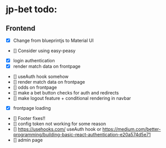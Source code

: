 # jp-bet todo:

## Frontend

-   [x] Change from blueprintjs to Material UI
-   [] Consider using easy-peasy
-   [x] login authentication
-   [x] render match data on frontpage
-   [] useAuth hook somehow
-   [] render match data on frontpage
-   [] odds on frontpage
-   [] make a bet button checks for auth and redirects
-   [] make logout feature + conditional rendering in navbar
-   [x] frontpage loading
-   [] Footer fixes!!
-   [] config token not working for some reason
-   [] https://usehooks.com/ useAuth hook or https://medium.com/better-programming/building-basic-react-authentication-e20a574d5e71
-   [] admin page
